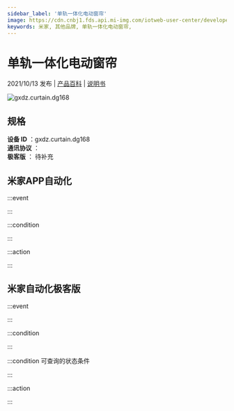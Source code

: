 ```yaml
---
sidebar_label: '单轨一体化电动窗帘'
image: https://cdn.cnbj1.fds.api.mi-img.com/iotweb-user-center/developer_1679069183152zFIOIpsu.png?GalaxyAccessKeyId=AKVGLQWBOVIRQ3XLEW&Expires=9223372036854775807&Signature=R37nBCX9Vh3UVsvr570axFlOK7Y=
keywords: 米家, 其他品牌, 单轨一体化电动窗帘, 
---
```

# 单轨一体化电动窗帘

2021/10/13 发布 | [产品百科](https://home.mi.com/webapp/content/baike/product/index.html?model=gxdz.curtain.dg168/) | [说明书](https://home.mi.com/views/introduction.html?model=gxdz.curtain.dg168&region=cn)

![gxdz.curtain.dg168](https://cdn.cnbj1.fds.api.mi-img.com/iotweb-user-center/developer_1679069183152zFIOIpsu.png?GalaxyAccessKeyId=AKVGLQWBOVIRQ3XLEW&Expires=9223372036854775807&Signature=R37nBCX9Vh3UVsvr570axFlOK7Y=)

## 规格  
> 
**设备 ID** ：gxdz.curtain.dg168  
**通讯协议** ：  
**极客版**  ： 待补充 


## 米家APP自动化  

:::event  

:::

:::condition  

:::

:::action   

:::

## 米家自动化极客版  

:::event  

:::

:::condition  

:::

:::condition 可查询的状态条件  

:::

:::action  

:::

        
